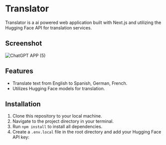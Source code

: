 # Translator

Translator is a ai powered web application built with Next.js and utilizing the Hugging Face API for translation services.

## Screenshot
![ChatGPT APP (5)](https://github.com/Chamidilshan/translator-web-app/assets/89196733/1e135ddb-85a5-4d3b-8c40-9e4dc0dddf1e)


## Features

- Translate text from English to Spanish, German, French.
- Utilizes Hugging Face models for translation.

## Installation

1. Clone this repository to your local machine.
2. Navigate to the project directory in your terminal.
3. Run `npm install` to install all dependencies.
4. Create a `.env.local` file in the root directory and add your Hugging Face API key:
